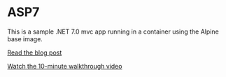 # ASP7

This is a sample .NET 7.0 mvc app running in a container using the Alpine base image.

[Read the blog post](https://blog.pdebruin.org/dotnet-and-linux-and-containers/)

[Watch the 10-minute walkthrough video](https://www.youtube.com/watch?v=mSi8nvwObXc)
